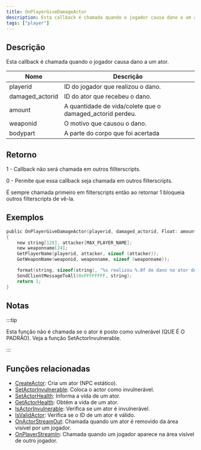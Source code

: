 ```yaml
---
title: OnPlayerGiveDamageActor
description: Esta callback é chamada quando o jogador causa dano a um ator.
tags: ["player"]
---
```


<VersionWarn name='callback' version='SA-MP 0.3.7' />

## Descrição

Esta callback é chamada quando o jogador causa dano a um ator.

| Nome            | Descrição                                                 |
| --------------- | --------------------------------------------------------- |
| playerid        | ID do jogador que realizou o dano.                        |
| damaged_actorid | ID do ator que recebeu o dano.                            |
| amount          | A quantidade de vida/colete que o damaged_actorid perdeu. |
| weaponid        | O motivo que causou o dano.                               |
| bodypart        | A parte do corpo que foi acertada                         |

## Retorno

1 - Callback não será chamada em outros fillterscripts.

0 - Permite que essa callback seja chamada em outros filterscripts.

É sempre chamada primeiro em filterscripts então ao retornar 1 bloqueia outros filterscripts de vê-la.

## Exemplos

```c
public OnPlayerGiveDamageActor(playerid, damaged_actorid, Float: amount, weaponid, bodypart)
{
    new string[128], attacker[MAX_PLAYER_NAME];
    new weaponname[24];
    GetPlayerName(playerid, attacker, sizeof (attacker));
    GetWeaponName(weaponid, weaponname, sizeof (weaponname));

    format(string, sizeof(string), "%s realizou %.0f de dano no ator de id %d, arma: %s", attacker, amount, damaged_actorid, weaponname);
    SendClientMessageToAll(0xFFFFFFFF, string);
    return 1;
}
```

## Notas

:::tip

Esta função não é chamada se o ator é posto como vulnerável (QUE É O PADRÃO). Veja a função SetActorInvulnerable.

:::

## Funções relacionadas

- [CreateActor](../functions/CreateActor): Cria um ator (NPC estático).
- [SetActorInvulnerable](../functions/SetActorInvulnerable): Coloca o actor como invulnerável.
- [SetActorHealth](../functions/SetActorHealth): Informa a vida de um ator.
- [GetActorHealth](../functions/GetActorHealth): Obtém a vida de um ator.
- [IsActorInvulnerable](../functions/IsActorInvulnerable): Verifica se um ator é invulnerável.
- [IsValidActor](../functions/IsValidActor): Verifica se o ID de um ator é válido.
- [OnActorStreamOut](OnActorStreamOut): Chamada quando um ator é removido da área visível por um jogador.
- [OnPlayerStreamIn](OnPlayerStreamIn): Chamada quando um jogador aparece na área visível de outro jogador.